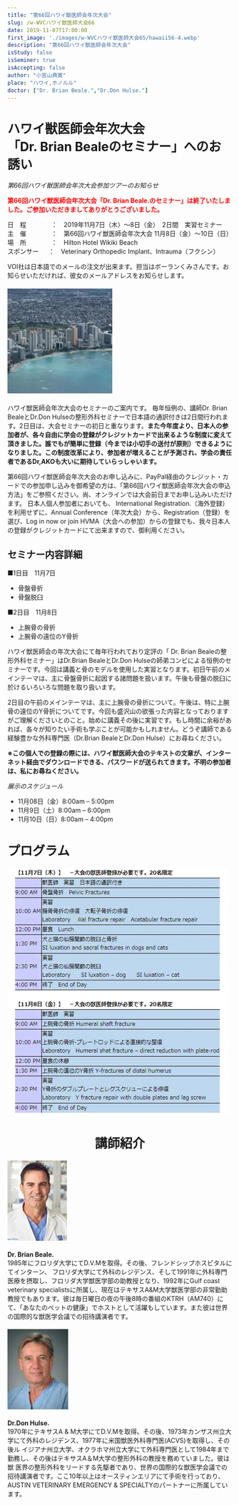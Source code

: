 ```yaml
---
title: "第66回ハワイ獣医師会年次大会"
slug: /w-WVCハワイ獣医師大会66
date: 2019-11-07T17:00:00
first_image: './images/w-WVCハワイ獣医師大会65/hawaii56-4.webp'
description: "第66回ハワイ獣医師会年次大会"
isStudy: false
isSeminer: true
isAccepting: false
author: "小宮山典寛"
place: "ハワイ,ホノルル"
doctor: ["Dr. Brian Beale.","Dr.Don Hulse."] 
---
```


# ハワイ獣医師会年次大会<br/>「Dr. Brian Bealeのセミナー」へのお誘い

*第66回ハワイ獣医師会年次大会参加ツアーのお知らせ*

**<div style="color: red; ">第66回ハワイ獣医師会年次大会「Dr. Brian Beale.のセミナー」は終了いたしました。ご参加いただきましてありがとうございました。</div>**

日　程　　　　：　2019年11月7日（木）～8日（金）　2日間　実習セミナー<br/>
主　催　　　　：　第66回ハワイ獣医師会年次大会 11月8日（金）～10日（日）<br/>
場　所　　　　：　Hilton Hotel Wikiki Beach<br/>
スポンサー 　 ：　Veterinary Orthopedic Implant、Intrauma（フクシン）<br/>

VOI社は日本語でのメールの注文が出来ます。担当はボーランくみさんです。お知らせいただければ、彼女のメールアドレスをお知らせします。

#### ![ハワイイメージ](./images/w-WVCハワイ獣医師大会65/hawaii56-4.webp)

ハワイ獣医師会年次大会のセミナーのご案内です。
毎年恒例の、講師Dr. Brian BealeとDr.Don Hulseの整形外科セミナーで日本語の通訳付きは2日間行われます。2日目は、大会セミナーの初日と重なります。**また今年度より、日本人の参加者が、各々自由に学会の登録がクレジットカードで出来るような制度に変えて頂きました。誰でもが簡単に登録（今までは小切手の送付が原則）できるようになりました。この制度改革により、参加者が増えることが予測され、学会の責任者であるDr,AKOも大いに期待していらっしゃいます。**

第66回ハワイ獣医師会年次大会のお申し込みに、PayPal経由のクレジット・カードでの参加申し込みを御希望の方は、「第66回ハワイ獣医師会年次大会の申込方法」をご参照ください。尚、オンラインでは大会前日までお申し込みいただけます。
日本人個人参加者においても、 International Registration.（海外登録） を利用せずに、Annual Conference（年次大会）から、Registration（登録）を選び、Log in now or join HVMA（大会への参加）からの登録でも、我々日本人の登録がクレジットカードにて出来ますので、御利用ください。

## セミナー内容詳細

<div style="margin: 0;">■1日目　11月7日<br/></div>

* 骨盤骨折
* 骨盤脱臼

<div style="margin: 0;">■2日目　11月8日<br/></div>

* 上腕骨の骨折
* 上腕骨の遠位のY骨折

ハワイ獣医師会の年次大会にて毎年行われており定評の「 Dr. Brian Bealeの整形外科セミナー」はDr.Brian BealeとDr.Don Hulseの師弟コンビによる恒例のセミナーです。今回は講義と骨のモデルを使用した実習となります。初日午前のメインテーマは、主に骨盤骨折に起因する諸問題を扱います。午後も骨盤の脱臼に於けるいろいろな問題を取り扱います。

2日目の午前のメインテーマは、主に上腕骨の骨折について。午後は、特に上腕骨の遠位のY骨折についてです。今回も盛沢山の欲張った内容となっておりますがご理解くださいとのこと。始めに講義その後に実習です。もし時間に余裕があれば、各々が知りたい手術も学ぶことが可能かもしれません。どうぞ講師である経験豊かな外科専門医（Dr.Brian BealeとDr.Don Hulse）にお尋ねください。

**※この個人での登録の際には、ハワイ獣医師大会のテキストの文章が、インターネット経由でダウンロードできる、パスワードが送られてきます。不明の参加者は、私にお尋ねください。**

*<div style="margin: 0;">展示のスケジュール</div>*
* 11月08日（金）8:00am – 5:00pm
* 11月9日（土）8:00am – 6:00pm
* 11月10日（日）8:00am – 4:00pm

# プログラム
#### ![今回のセミナープログラム](./images/w-WVCハワイ獣医師大会66/hawaiprogram1.webp)

# <div style="text-align:center;">講師紹介</div>

#### ![Dr.Brianイメージ](./images/w-WVCハワイ獣医師大会65/dr_brianbeale.webp)
**Dr. Brian Beale.**<br/>
1985年にフロリダ大学にてD.V.Mを取得。その後、フレンドシップホスピタルにてインターン、 フロリダ大学にて外科のレジデンス、そして1991年に外科専門医療を摂取し、フロリダ大学獣医学部の助教授となり、1992年にGulf coast veterinary specialistsに所属し、現在はテキサスA&M大学獣医学部の非常勤助教授でもあります。彼は毎日曜日の夜の午後8時の番組のKTRH（AM740）にて、「あなたのペットの健康」でホストとして活躍もしています。また彼は世界の国際的な獣医学会議での招待講演者です。


#### ![Dr.Donイメージ](./images/w-WVCハワイ獣医師大会65/dr_donhulse.webp)
**Dr.Don Hulse.**<br/>
1970年にテキサスA & M大学にてD.V.Mを取得。その後、1973年カンザス州立大学にて外科のレジデンス、1977年に米国獣医外科専門医(ACVS)を取得し、その後ル イジアナ州立大学、オクラホマ州立大学にて外科専門医として1984年まで勤務し、その後はテキサスA＆M大学の整形外科の教授を務めていました。彼は獣 医界の整形外科をリードする先駆者であり、世界の国際的な獣医学会議での招待講演者です。ここ10年以上はオースティンエリアにて手術を行っており、AUSTIN VETERINARY EMERGENCY & SPECIALTYのパートナーに所属しています。
